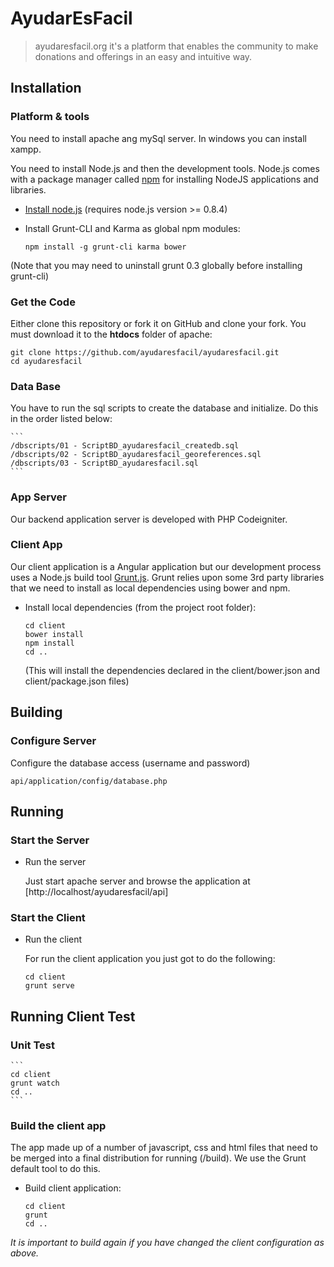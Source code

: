 
# AyudarEsFacil 

> ayudaresfacil.org it's a platform that enables the community to make donations and offerings in an easy and intuitive way.


## Installation

### Platform & tools

You need to install apache ang mySql server. In windows you can install xampp.

You need to install Node.js and then the development tools. Node.js comes with a package manager called [npm](http://npmjs.org) for installing NodeJS applications and libraries.
* [Install node.js](http://nodejs.org/download/) (requires node.js version >= 0.8.4)
* Install Grunt-CLI and Karma as global npm modules:

    ```
    npm install -g grunt-cli karma bower
    ```

(Note that you may need to uninstall grunt 0.3 globally before installing grunt-cli)

### Get the Code

Either clone this repository or fork it on GitHub and clone your fork. You must download it to the **htdocs** folder of apache:

```
git clone https://github.com/ayudaresfacil/ayudaresfacil.git
cd ayudaresfacil
```

### Data Base

You have to run the sql scripts to create the database and initialize. Do this in the order listed below:

	```
    /dbscripts/01 - ScriptBD_ayudaresfacil_createdb.sql
    /dbscripts/02 - ScriptBD_ayudaresfacil_georeferences.sql
    /dbscripts/03 - ScriptBD_ayudaresfacil.sql
    ```

### App Server

Our backend application server is developed with PHP Codeigniter.

### Client App

Our client application is a Angular application but our development process uses a Node.js build tool
[Grunt.js](gruntjs.com). Grunt relies upon some 3rd party libraries that we need to install as local dependencies using bower and npm.

* Install local dependencies (from the project root folder):

    ```
    cd client
    bower install
    npm install
    cd ..
    ```

  (This will install the dependencies declared in the client/bower.json and client/package.json files)

## Building

### Configure Server

Configure the database access (username and password)
```
api/application/config/database.php
```
## Running
### Start the Server
* Run the server
	
	Just start apache server and browse the application at [http://localhost/ayudaresfacil/api]
    
### Start the Client
* Run the client
	
	For run the client application you just got to do the following: 

    ```
    cd client
    grunt serve
    ```

## Running Client Test
### Unit Test

 	```
    cd client
    grunt watch
    cd ..
    ```

### Build the client app
The app made up of a number of javascript, css and html files that need to be merged into a final distribution for running (/build).  We use the Grunt default tool to do this.
* Build client application:

    ```
    cd client
    grunt 
    cd ..
    ```

*It is important to build again if you have changed the client configuration as above.*
